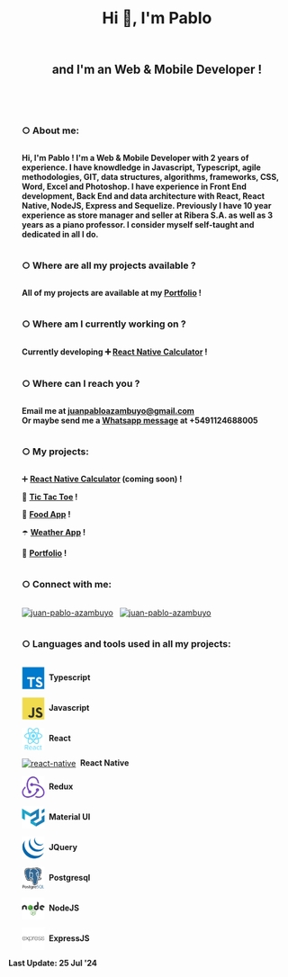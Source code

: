 <div id="user-content-toc" align="center">
  <ul>
    <summary><h1 style="display: inline-block">Hi 👋, I'm Pablo</h1></summary>
  </ul>
</div>
<div id="user-content-toc" align="center">
  <ul>
    <summary><h2 style="display: inline-block">and I'm an Web & Mobile Developer !</h2></summary>
  </ul>
</div>
<br>
<div id="user-content-toc" align="left">
  <ul>
    <h3 style="display: inline-block">○ About me:</h3>
  </ul>
</div>
<ul>
  <summary>
    <b>
      Hi, I'm Pablo ! I'm a Web & Mobile Developer with 2 years of experience. I have knowdledge in Javascript, Typescript, agile methodologies, GIT,
      data structures, algorithms, frameworks, CSS, Word, Excel and Photoshop. I have experience in Front End development, Back End and data architecture
      with React, React Native, NodeJS, Express and Sequelize. Previously I have 10 year experience as store manager and seller at Ribera S.A. as well as 3 years as a
      piano professor. I consider myself self-taught and dedicated in all I do.
    </b>
  </summary>
</ul>
<div id="user-content-toc" align="left">
  <ul>
    <h3 style="display: inline-block">○ Where are all my projects available ?</h3>
  </ul>
</div>
<ul>
  <summary>
    <b>All of my projects are available at my
    <a href="https://pabloaza89.github.io/portfolio">
      Portfolio
    </a>
    &#8203;&nbsp;&#8203;!</b>
  </summary>
</ul>
<div id="user-content-toc" align="left">
  <ul>
    <h3 style="display: inline-block">○ Where am I currently working on ?</h3>
  </ul>
</div>
<ul>
  <summary>    
    <b>
      Currently developing ➕
      <a href="https://github.com/PabloAza89/react-native-calculator">
        React Native Calculator
      </a>
      &#8203;&nbsp;&#8203;!
    </b>    
  </summary>
</ul>
<div id="user-content-toc" align="left">
  <ul>
    <h3 style="display: inline-block">○ Where can I reach you ?</h3>
  </ul>
</div>
<ul>
  <summary>
    <b>
      Email me at
      <a href="mailto:juanpabloazambuyo@gmail.com" target="blank">
        juanpabloazambuyo@gmail.com
      </a>
    </b>
  </summary>
  <summary>
    <b>
      Or maybe send me a 
      <a href="https://wa.me/5491124688005?text=Hi,%20I'm%20interested%20in%20your%20web%20projects" target="blank">
        Whatsapp message
      </a>
      &#8203;&nbsp;&#8203;at +5491124688005
    </b>
  </summary>
</ul>
<div id="user-content-toc" align="left">
  <ul>
    <h3 style="display: inline-block">○ My projects:</h3>
  </ul>
</div>
<ul>
  <summary>    
    ➕
    <b>
      <a href="javascript:void(0);">
        React Native Calculator
      </a>
      &#8203;&nbsp;&#8203;(coming soon) !
    </b>
  </summary>
</ul>
<ul>
  <summary>    
    🎲
    <b>
      <a href="https://pabloaza89.github.io/tictactoe">
        Tic Tac Toe
      </a>
      &#8203;&nbsp;&#8203;!
    </b>
  </summary>
</ul>
<ul>
  <summary>    
    🥕
    <b>
      <a href="https://pabloaza89.github.io/PI-Food-GH">
        Food App
      </a>
      &#8203;&nbsp;&#8203;!
    </b>    
  </summary>
</ul>
<ul>
  <summary>
    ☂️
    <b>
      <a href="https://pabloaza89.github.io/weather-app">
        Weather App
      </a>
      &#8203;&nbsp;&#8203;!
    </b>
  </summary>
</ul>
<ul>
  <summary>
    💼
    <b>
      <a href="https://pabloaza89.github.io/portfolio">
        Portfolio
      </a>
      &#8203;&nbsp;&#8203;!
    </b>
  </summary>
</ul>

<div id="user-content-toc" align="left">
  <ul>
    <h3 style="display: inline-block">○ Connect with me:</h3>
  </ul>
</div>
<ul>
  <summary>
    <a href="https://linkedin.com/in/juan-pablo-azambuyo" target="blank">
      <img align="center" src="https://raw.githubusercontent.com/rahuldkjain/github-profile-readme-generator/master/src/images/icons/Social/linked-in-alt.svg" alt="juan-pablo-azambuyo" height="30" width="40" />
    </a>
    &#8203;&nbsp;&nbsp;&nbsp;&#8203;
    <a href="mailto:juanpabloazambuyo@gmail.com" target="blank">
      <img align="center" src="https://upload.wikimedia.org/wikipedia/commons/7/7e/Gmail_icon_%282020%29.svg" alt="juan-pablo-azambuyo" height="30" width="40" />
    </a>
  </summary>
</ul>
<div id="user-content-toc" align="left">
  <ul>
    <h3 style="display: inline-block">○ Languages and tools used in all my projects:</h3>
  </ul>
</div>
<ul>
  <summary>
    <a href="https://typescriptlang.org/">
      <img align="center" src="https://raw.githubusercontent.com/devicons/devicon/master/icons/typescript/typescript-original.svg" alt="typescript" width="40" height="40"/>
    </a>
    &#8203;&nbsp;&nbsp;&#8203;<b>Typescript</b>
  </summary>
</ul>
<ul>
  <summary>
    <a href="https://developer.mozilla.org/en-US/docs/Web/JavaScript">
      <img align="center" src="https://raw.githubusercontent.com/devicons/devicon/master/icons/javascript/javascript-original.svg" alt="javascript" width="40" height="40"/>
    </a>
    &#8203;&nbsp;&nbsp;&#8203;<b>Javascript</b>
  </summary>
</ul>
<ul>
  <summary>
    <a href="https://react.dev">
      <img align="center" src="https://raw.githubusercontent.com/devicons/devicon/master/icons/react/react-original-wordmark.svg" alt="react" width="40" height="40"/>
    </a>
    &#8203;&nbsp;&nbsp;&#8203;<b>React</b>
  </summary>
</ul>
<ul>
  <summary>
    <a href="https://reactnative.dev">
      <img align="center" src="https://cdn.worldvectorlogo.com/logos/react-native-1.svg" alt="react-native" width="40" height="40"/>
    </a>
    &#8203;&nbsp;&nbsp;&#8203;<b>React Native</b>
  </summary>
</ul>
<ul>
  <summary>
    <a href="https://redux.js.org">
      <img align="center" src="https://raw.githubusercontent.com/devicons/devicon/master/icons/redux/redux-original.svg" alt="redux" width="40" height="40"/>
    </a>
    &#8203;&nbsp;&nbsp;&#8203;<b>Redux</b>
  </summary>
</ul>
<ul>
  <summary>
    <a href="https://mui.com/">
      <img align="center" src="https://raw.githubusercontent.com/devicons/devicon/master/icons/materialui/materialui-original.svg" alt="redux" width="40" height="40"/>
    </a>
    &#8203;&nbsp;&nbsp;&#8203;<b>Material UI</b>
  </summary>
</ul>
<ul>
  <summary>
    <a href="https://jquery.com">
      <img align="center" src="https://raw.githubusercontent.com/devicons/devicon/master/icons/jquery/jquery-original.svg" alt="jquery" width="40" height="40"/>
    </a>
    &#8203;&nbsp;&nbsp;&#8203;<b>JQuery</b>
  </summary>
</ul>
<ul>
  <summary>
    <a href="https://postgresql.org">
      <img align="center" src="https://raw.githubusercontent.com/devicons/devicon/master/icons/postgresql/postgresql-original-wordmark.svg" alt="postgresql" width="40" height="40"/>
    </a>
    &#8203;&nbsp;&nbsp;&#8203;<b>Postgresql</b>
  </summary>
</ul>
<ul>
  <summary>
    <a href="https://nodejs.org" target="_blank">
      <img align="center" src="https://raw.githubusercontent.com/devicons/devicon/master/icons/nodejs/nodejs-original-wordmark.svg" alt="nodejs" width="40" height="40"/>
    </a>
    &#8203;&nbsp;&nbsp;&#8203;<b>NodeJS</b>
  </summary>
</ul>
<ul>
  <summary>
    <a href="https://expressjs.com" target="_blank" rel="noopener noreferrer">
      <img align="center" src="https://raw.githubusercontent.com/devicons/devicon/master/icons/express/express-original-wordmark.svg" alt="express" width="40" height="40">
      </img>
    </a>
    &#8203;&nbsp;&nbsp;&#8203;<b>ExpressJS</b>
  </summary>
</ul>

<b>Last Update: 25 Jul '24</b>

